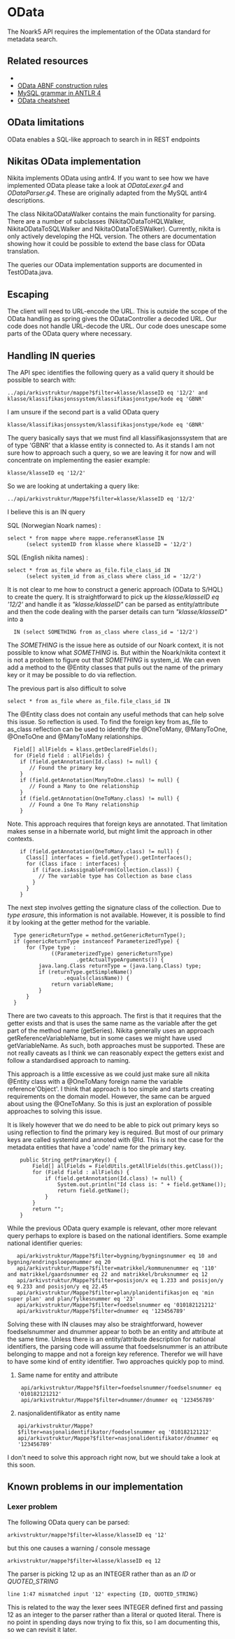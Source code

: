 # OData

The Noark5 API requires the implementation of the OData standard for metadata search. 

## Related resources

  * []()
  * [OData ABNF construction rules](https://docs.oasis-open.org/odata/odata/v4.0/errata02/os/complete/abnf/odata-abnf-construction-rules.txt)
  * [MySQL grammar in ANTLR 4](http://blog.ptsecurity.com/2018/01/mysql-grammar-in-antlr-4.html) 
  * [OData cheatsheet](https://help.nintex.com/en-us/insight/OData/HE_CON_ODATAQueryCheatSheet.htm)

## OData limitations

OData enables a SQL-like approach to search in in REST endpoints

## Nikitas OData implementation

Nikita implements OData using antlr4. If you want to see how we have implemented OData please take a look at *ODataLexer.g4* and *ODataParser.g4*. These are originally adapted from the MySQL antlr4 descriptions. 

The class NikitaODataWalker contains the main functionality for parsing. There are a number of subclasses (NikitaODataToHQLWalker, NikitaODataToSQLWalker and NikitaODataToESWalker). Currently, nikita is only actively developing the HQL version. The others are documentation showing how it could be possible to extend the base class for OData translation.

The queries our OData implementation supports are documented in TestOData.java.
 
## Escaping
The client will need to URL-encode the URL. This is outside the scope of the OData handling as spring gives the ODataController a decoded URL. Our code does not handle URL-decode the URL. Our code does unescape some parts of the OData query where necessary.  

## Handling IN queries

The API spec identifies the following query as a valid query it should be possible to search with:

    ../api/arkivstruktur/mappe?$filter=klasse/klasseID eq '12/2' and klasse/klassifikasjonssystem/klassifikasjonstype/kode eq 'GBNR' 

I am unsure if the second part is a valid OData query

    klasse/klassifikasjonssystem/klassifikasjonstype/kode eq 'GBNR'

The query basically says that we must find all klassifikasjonssystem that are of type 'GBNR' that a klasse entity is connected to. As it stands I am not sure how to approach such a query, so we are leaving it for now and will concentrate on implementing the easier example:

    klasse/klasseID eq '12/2'

So we are looking at undertaking a query like:
    
    ../api/arkivstruktur/Mappe?$filter=klasse/klasseID eq '12/2'
    
I believe this is an IN query         

SQL (Norwegian Noark names) :

    select * from mappe where mappe.referanseKlasse IN     
          (select systemID from klasse where klasseID = '12/2')     

SQL (English nikita names) :

   
    select * from as_file where as_file.file_class_id IN     
          (select system_id from as_class where class_id = '12/2') 

It is not clear to me how to construct a generic approach (OData to S/HQL) to
 create the query. It is straightforward to pick up the *klasse/klasseID eq '12/2'*
 and handle it as *"klasse/klasseID"* can be parsed as entity/attribute and then
 the code dealing with the parser details can turn *"klasse/klasseID"* into a 

      IN (select SOMETHING from as_class where class_id = '12/2')

The *SOMETHING* is the issue here as outside of our Noark context, it is not
possible to know what *SOMETHING* is. But within the Noark/nikita context it
is not a problem to figure out that *SOMETHING* is system_id. We can even add
a method to the @Entity classes that pulls out the name of the primary key or 
it may be possible to do via reflection. 

The previous part is also difficult to solve 
   
    select * from as_file where as_file.file_class_id IN

The @Entity class does not contain any useful methods that can help solve this
issue. So reflection is used. To find the foreign key from as_file to
as_class reflection can be used to identify the @OneToMany, @ManyToOne, @OneToOne and
@ManyToMany relationships. 

```
  Field[] allFields = klass.getDeclaredFields();
  for (Field field : allFields) {
    if (field.getAnnotation(Id.class) != null) {
       // Found the primary key
    }
    if (field.getAnnotation(ManyToOne.class) != null) {
       // Found a Many to One relationship
    }
    if (field.getAnnotation(OneToMany.class) != null) {
       // Found a One To Many relationship
    }

```

Note. This approach requires that foreign keys are annotated. That limitation 
makes sense in a hibernate world, but might limit the approach in other 
contexts.

```
    if (field.getAnnotation(OneToMany.class) != null) {
      Class[] interfaces = field.getType().getInterfaces();
      for (Class iface : interfaces) {
        if (iface.isAssignableFrom(Collection.class)) {
          // The variable type has Collection as base class
        }
      }
    }
```

The next step involves getting the signature class of the collection. Due to
*type erasure*, this information is not available. However, it is possible to
find it by looking at the getter method for the variable.

```
  Type genericReturnType = method.getGenericReturnType();
  if (genericReturnType instanceof ParameterizedType) {
      for (Type type :
              ((ParameterizedType) genericReturnType)
                      .getActualTypeArguments()) {
          java.lang.Class returnType = (java.lang.Class) type;
          if (returnType.getSimpleName()
                  .equals(className)) {
              return variableName;
          }
      }
  }
```

There are two caveats to this approach. The first is that it requires that the
getter exists and that is uses the same name as the variable after the get
part of the method name (getSeries). Nikita generally uses an approach 
getReferenceVariableName, but in some cases we might have used getVariableName.
As such, both approaches must be supported. These are not really caveats as I 
think we can reasonably expect the getters exist and follow a standardised
approach to naming.  

This approach is a little excessive as we could just make sure all nikita 
@Entity class with a @OneToMany foreign name the variable reference'Object'. I think that 
approach is too simple and starts creating requirements on the domain model.
However, the same can be argued about using the @OneToMany. So this is just an
exploration of possible approaches to solving this issue.

It is likely however that we do need to be able to pick out primary keys so 
using reflection to find the primary key is required. But most of our primary 
keys are called systemId and annoted with @Id. This is not the case for the
metadata entities that have a 'code' name for the primary key.  

```
    public String getPrimaryKey() {
        Field[] allFields = FieldUtils.getAllFields(this.getClass());
        for (Field field : allFields) {
            if (field.getAnnotation(Id.class) != null) {
                System.out.println("Id class is: " + field.getName());
                return field.getName();
            }
        }
        return "";
    }
```

While the previous OData query example is relevant, other more relevant query perhaps to 
explore is based on the national identifiers. Some example national identifier queries:

       api/arkivstruktur/Mappe?$filter=bygning/bygningsnummer eq 10 and bygning/endringsloepenummer eq 20
       api/arkivstruktur/Mappe?$filter=matrikkel/kommunenummer eq '110' and matrikkel/gaardsnummer eq 22 and matrikkel/bruksnummer eq 12
       api/arkivstruktur/Mappe?$filter=posisjon/x eq 1.233 and posisjon/y eq 9.233 and posisjon/y eq 22.45  
       api/arkivstruktur/Mappe?$filter=plan/planidentifikasjon eq 'min super plan' and plan/fylkesnummer eq '23' 
       api/arkivstruktur/Mappe?$filter=foedselsnummer eq '010182121212'
       api/arkivstruktur/Mappe?$filter=dnummer eq '123456789' 

Solving these with IN clauses may also be straightforward, however foedselsnummer and dnummer appear to both be an entity and attribute at the same time. Unless there is an entity/attribute description for national identifiers, the parsing code will assume that foedselsnummer is an attribute belonging to mappe and not a foreign key reference. Therefor we will have to have some kind of entity identifier. Two approaches quickly pop to mind.

1. Same name for entity and attribute   


        api/arkivstruktur/Mappe?$filter=foedselsnummer/foedselsnummer eq '010182121212'
        api/arkivstruktur/Mappe?$filter=dnummer/dnummer eq '123456789' 

2. nasjonalidentifikator as entity name


       api/arkivstruktur/Mappe?$filter=nasjonalidentifikator/foedselsnummer eq '010182121212'
       api/arkivstruktur/Mappe?$filter=nasjonalidentifikator/dnummer eq '123456789'        

I don't need to solve this approach right now, but we should take a look at this soon.       
       
## Known problems in our implementation

### Lexer problem

The following OData query can be parsed:

    arkivstruktur/mappe?$filter=klasse/klasseID eq '12'

but this one causes a warning  / console message

    arkivstruktur/mappe?$filter=klasse/klasseID eq 12

The parser is picking 12 up as an INTEGER rather than as an *ID* or *QUOTED_STRING*

    line 1:47 mismatched input '12' expecting {ID, QUOTED_STRING}
    
This is related to the way the lexer sees INTEGER defined first and passing 12 as an integer to the 
parser rather than a literal or quoted literal. There is no point in spending days now trying to fix
this, so I am documenting this, so we can revisit it later.     